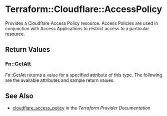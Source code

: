 # Terraform::Cloudflare::AccessPolicy

Provides a Cloudflare Access Policy resource. Access Policies are used
in conjunction with Access Applications to restrict access to a
particular resource.

## Return Values

### Fn::GetAtt

Fn::GetAtt returns a value for a specified attribute of this type. The following are the available attributes and sample return values.

## See Also

* [cloudflare_access_policy](https://www.terraform.io/docs/providers/cloudflare/r/access_policy.html) in the _Terraform Provider Documentation_